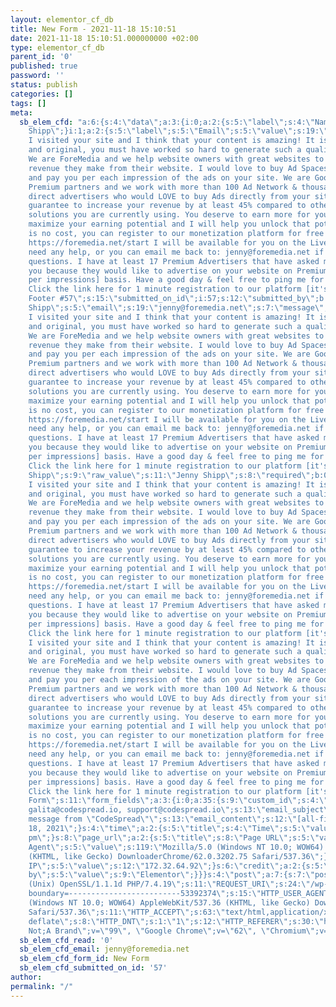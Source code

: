 ```yaml
---
layout: elementor_cf_db
title: New Form - 2021-11-18 15:10:51
date: 2021-11-18 15:10:51.000000000 +02:00
type: elementor_cf_db
parent_id: '0'
published: true
password: ''
status: publish
categories: []
tags: []
meta:
  sb_elem_cfd: "a:6:{s:4:\"data\";a:3:{i:0;a:2:{s:5:\"label\";s:4:\"Name\";s:5:\"value\";s:11:\"Jenny
    Shipp\";}i:1;a:2:{s:5:\"label\";s:5:\"Email\";s:5:\"value\";s:19:\"jenny@foremedia.net\";}i:2;a:2:{s:5:\"label\";s:7:\"Message\";s:5:\"value\";s:1411:\"Hey,
    I visited your site and I think that your content is amazing! It is really engaging
    and original, you must have worked so hard to generate such a quality content.
    We are ForeMedia and we help website owners with great websites to maximize the
    revenue they make from their website. I would love to buy Ad Spaces on your website
    and pay you per each impression of the ads on your site. We are Google Ad Exchange
    Premium partners and we work with more than 100 Ad Network & thousands of premium
    direct advertisers who would LOVE to buy Ads directly from your site and we can
    guarantee to increase your revenue by at least 45% compared to other advertising
    solutions you are currently using. You deserve to earn more for your content and
    maximize your earning potential and I will help you unlock that potential! There
    is no cost, you can register to our monetization platform for free on this link:
    https://foremedia.net/start I will be available for you on the Live Chat if you
    need any help, or you can email me back to: jenny@foremedia.net if you have any
    questions. I have at least 17 Premium Advertisers that have asked me to approach
    you because they would like to advertise on your website on Premium eCPM [cost
    per impressions] basis. Have a good day & feel free to ping me for any question!
    Click the link here for 1 minute registration to our platform [it's free!]: https://go.foremedia.net/u/start/\";}}s:5:\"extra\";a:4:{s:12:\"submitted_on\";s:20:\"Elementor
    Footer #57\";s:15:\"submitted_on_id\";i:57;s:12:\"submitted_by\";b:0;s:15:\"submitted_by_id\";i:0;}s:15:\"fields_original\";a:1:{s:11:\"form_fields\";a:3:{i:0;a:35:{s:9:\"custom_id\";s:4:\"name\";s:11:\"field_label\";s:4:\"Name\";s:11:\"placeholder\";s:4:\"Name\";s:3:\"_id\";s:7:\"7236a35\";s:10:\"field_type\";s:4:\"text\";s:8:\"required\";s:0:\"\";s:15:\"previous_button\";N;s:11:\"next_button\";N;s:13:\"selected_icon\";N;s:10:\"file_sizes\";N;s:10:\"file_types\";N;s:21:\"allow_multiple_upload\";N;s:9:\"max_files\";N;s:15:\"acceptance_text\";N;s:18:\"checked_by_default\";N;s:9:\"field_min\";N;s:9:\"field_max\";N;s:8:\"min_date\";N;s:8:\"max_date\";N;s:15:\"use_native_date\";N;s:15:\"use_native_time\";N;s:13:\"field_options\";N;s:14:\"allow_multiple\";N;s:11:\"select_size\";N;s:11:\"inline_list\";N;s:10:\"field_html\";N;s:5:\"width\";s:3:\"100\";s:12:\"width_tablet\";s:0:\"\";s:12:\"width_mobile\";s:0:\"\";s:4:\"rows\";N;s:14:\"recaptcha_size\";N;s:15:\"recaptcha_style\";N;s:15:\"recaptcha_badge\";N;s:11:\"css_classes\";s:0:\"\";s:11:\"field_value\";s:0:\"\";}i:1;a:35:{s:9:\"custom_id\";s:5:\"email\";s:10:\"field_type\";s:5:\"email\";s:8:\"required\";s:4:\"true\";s:11:\"field_label\";s:5:\"Email\";s:11:\"placeholder\";s:5:\"Email\";s:3:\"_id\";s:7:\"d3f5f7c\";s:15:\"previous_button\";N;s:11:\"next_button\";N;s:13:\"selected_icon\";N;s:10:\"file_sizes\";N;s:10:\"file_types\";N;s:21:\"allow_multiple_upload\";N;s:9:\"max_files\";N;s:15:\"acceptance_text\";N;s:18:\"checked_by_default\";N;s:9:\"field_min\";N;s:9:\"field_max\";N;s:8:\"min_date\";N;s:8:\"max_date\";N;s:15:\"use_native_date\";N;s:15:\"use_native_time\";N;s:13:\"field_options\";N;s:14:\"allow_multiple\";N;s:11:\"select_size\";N;s:11:\"inline_list\";N;s:10:\"field_html\";N;s:5:\"width\";s:3:\"100\";s:12:\"width_tablet\";s:0:\"\";s:12:\"width_mobile\";s:0:\"\";s:4:\"rows\";N;s:14:\"recaptcha_size\";N;s:15:\"recaptcha_style\";N;s:15:\"recaptcha_badge\";N;s:11:\"css_classes\";s:0:\"\";s:11:\"field_value\";s:0:\"\";}i:2;a:35:{s:9:\"custom_id\";s:7:\"message\";s:10:\"field_type\";s:8:\"textarea\";s:11:\"field_label\";s:7:\"Message\";s:11:\"placeholder\";s:7:\"Message\";s:3:\"_id\";s:7:\"7bfd47b\";s:4:\"rows\";i:3;s:8:\"required\";s:0:\"\";s:15:\"previous_button\";N;s:11:\"next_button\";N;s:13:\"selected_icon\";N;s:10:\"file_sizes\";N;s:10:\"file_types\";N;s:21:\"allow_multiple_upload\";N;s:9:\"max_files\";N;s:15:\"acceptance_text\";N;s:18:\"checked_by_default\";N;s:9:\"field_min\";N;s:9:\"field_max\";N;s:8:\"min_date\";N;s:8:\"max_date\";N;s:15:\"use_native_date\";N;s:15:\"use_native_time\";N;s:13:\"field_options\";N;s:14:\"allow_multiple\";N;s:11:\"select_size\";N;s:11:\"inline_list\";N;s:10:\"field_html\";N;s:5:\"width\";s:3:\"100\";s:12:\"width_tablet\";s:0:\"\";s:12:\"width_mobile\";s:0:\"\";s:14:\"recaptcha_size\";N;s:15:\"recaptcha_style\";N;s:15:\"recaptcha_badge\";N;s:11:\"css_classes\";s:0:\"\";s:11:\"field_value\";s:0:\"\";}}}s:15:\"record_original\";O:46:\"ElementorPro\\Modules\\Forms\\Classes\\Form_Record\":6:{s:12:\"\0*\0sent_data\";a:3:{s:4:\"name\";s:11:\"Jenny
    Shipp\";s:5:\"email\";s:19:\"jenny@foremedia.net\";s:7:\"message\";s:1411:\"Hey,
    I visited your site and I think that your content is amazing! It is really engaging
    and original, you must have worked so hard to generate such a quality content.
    We are ForeMedia and we help website owners with great websites to maximize the
    revenue they make from their website. I would love to buy Ad Spaces on your website
    and pay you per each impression of the ads on your site. We are Google Ad Exchange
    Premium partners and we work with more than 100 Ad Network & thousands of premium
    direct advertisers who would LOVE to buy Ads directly from your site and we can
    guarantee to increase your revenue by at least 45% compared to other advertising
    solutions you are currently using. You deserve to earn more for your content and
    maximize your earning potential and I will help you unlock that potential! There
    is no cost, you can register to our monetization platform for free on this link:
    https://foremedia.net/start I will be available for you on the Live Chat if you
    need any help, or you can email me back to: jenny@foremedia.net if you have any
    questions. I have at least 17 Premium Advertisers that have asked me to approach
    you because they would like to advertise on your website on Premium eCPM [cost
    per impressions] basis. Have a good day & feel free to ping me for any question!
    Click the link here for 1 minute registration to our platform [it's free!]: https://go.foremedia.net/u/start/\";}s:9:\"\0*\0fields\";a:3:{s:4:\"name\";a:6:{s:2:\"id\";s:4:\"name\";s:4:\"type\";s:4:\"text\";s:5:\"title\";s:4:\"Name\";s:5:\"value\";s:11:\"Jenny
    Shipp\";s:9:\"raw_value\";s:11:\"Jenny Shipp\";s:8:\"required\";b:0;}s:5:\"email\";a:6:{s:2:\"id\";s:5:\"email\";s:4:\"type\";s:5:\"email\";s:5:\"title\";s:5:\"Email\";s:5:\"value\";s:19:\"jenny@foremedia.net\";s:9:\"raw_value\";s:19:\"jenny@foremedia.net\";s:8:\"required\";b:1;}s:7:\"message\";a:6:{s:2:\"id\";s:7:\"message\";s:4:\"type\";s:8:\"textarea\";s:5:\"title\";s:7:\"Message\";s:5:\"value\";s:1411:\"Hey,
    I visited your site and I think that your content is amazing! It is really engaging
    and original, you must have worked so hard to generate such a quality content.
    We are ForeMedia and we help website owners with great websites to maximize the
    revenue they make from their website. I would love to buy Ad Spaces on your website
    and pay you per each impression of the ads on your site. We are Google Ad Exchange
    Premium partners and we work with more than 100 Ad Network & thousands of premium
    direct advertisers who would LOVE to buy Ads directly from your site and we can
    guarantee to increase your revenue by at least 45% compared to other advertising
    solutions you are currently using. You deserve to earn more for your content and
    maximize your earning potential and I will help you unlock that potential! There
    is no cost, you can register to our monetization platform for free on this link:
    https://foremedia.net/start I will be available for you on the Live Chat if you
    need any help, or you can email me back to: jenny@foremedia.net if you have any
    questions. I have at least 17 Premium Advertisers that have asked me to approach
    you because they would like to advertise on your website on Premium eCPM [cost
    per impressions] basis. Have a good day & feel free to ping me for any question!
    Click the link here for 1 minute registration to our platform [it's free!]: https://go.foremedia.net/u/start/\";s:9:\"raw_value\";s:1411:\"Hey,
    I visited your site and I think that your content is amazing! It is really engaging
    and original, you must have worked so hard to generate such a quality content.
    We are ForeMedia and we help website owners with great websites to maximize the
    revenue they make from their website. I would love to buy Ad Spaces on your website
    and pay you per each impression of the ads on your site. We are Google Ad Exchange
    Premium partners and we work with more than 100 Ad Network & thousands of premium
    direct advertisers who would LOVE to buy Ads directly from your site and we can
    guarantee to increase your revenue by at least 45% compared to other advertising
    solutions you are currently using. You deserve to earn more for your content and
    maximize your earning potential and I will help you unlock that potential! There
    is no cost, you can register to our monetization platform for free on this link:
    https://foremedia.net/start I will be available for you on the Live Chat if you
    need any help, or you can email me back to: jenny@foremedia.net if you have any
    questions. I have at least 17 Premium Advertisers that have asked me to approach
    you because they would like to advertise on your website on Premium eCPM [cost
    per impressions] basis. Have a good day & feel free to ping me for any question!
    Click the link here for 1 minute registration to our platform [it's free!]: https://go.foremedia.net/u/start/\";s:8:\"required\";b:0;}}s:12:\"\0*\0form_type\";s:4:\"form\";s:16:\"\0*\0form_settings\";a:514:{s:9:\"form_name\";s:8:\"New
    Form\";s:11:\"form_fields\";a:3:{i:0;a:35:{s:9:\"custom_id\";s:4:\"name\";s:11:\"field_label\";s:4:\"Name\";s:11:\"placeholder\";s:4:\"Name\";s:3:\"_id\";s:7:\"7236a35\";s:10:\"field_type\";s:4:\"text\";s:8:\"required\";s:0:\"\";s:15:\"previous_button\";N;s:11:\"next_button\";N;s:13:\"selected_icon\";N;s:10:\"file_sizes\";N;s:10:\"file_types\";N;s:21:\"allow_multiple_upload\";N;s:9:\"max_files\";N;s:15:\"acceptance_text\";N;s:18:\"checked_by_default\";N;s:9:\"field_min\";N;s:9:\"field_max\";N;s:8:\"min_date\";N;s:8:\"max_date\";N;s:15:\"use_native_date\";N;s:15:\"use_native_time\";N;s:13:\"field_options\";N;s:14:\"allow_multiple\";N;s:11:\"select_size\";N;s:11:\"inline_list\";N;s:10:\"field_html\";N;s:5:\"width\";s:3:\"100\";s:12:\"width_tablet\";s:0:\"\";s:12:\"width_mobile\";s:0:\"\";s:4:\"rows\";N;s:14:\"recaptcha_size\";N;s:15:\"recaptcha_style\";N;s:15:\"recaptcha_badge\";N;s:11:\"css_classes\";s:0:\"\";s:11:\"field_value\";s:0:\"\";}i:1;a:35:{s:9:\"custom_id\";s:5:\"email\";s:10:\"field_type\";s:5:\"email\";s:8:\"required\";s:4:\"true\";s:11:\"field_label\";s:5:\"Email\";s:11:\"placeholder\";s:5:\"Email\";s:3:\"_id\";s:7:\"d3f5f7c\";s:15:\"previous_button\";N;s:11:\"next_button\";N;s:13:\"selected_icon\";N;s:10:\"file_sizes\";N;s:10:\"file_types\";N;s:21:\"allow_multiple_upload\";N;s:9:\"max_files\";N;s:15:\"acceptance_text\";N;s:18:\"checked_by_default\";N;s:9:\"field_min\";N;s:9:\"field_max\";N;s:8:\"min_date\";N;s:8:\"max_date\";N;s:15:\"use_native_date\";N;s:15:\"use_native_time\";N;s:13:\"field_options\";N;s:14:\"allow_multiple\";N;s:11:\"select_size\";N;s:11:\"inline_list\";N;s:10:\"field_html\";N;s:5:\"width\";s:3:\"100\";s:12:\"width_tablet\";s:0:\"\";s:12:\"width_mobile\";s:0:\"\";s:4:\"rows\";N;s:14:\"recaptcha_size\";N;s:15:\"recaptcha_style\";N;s:15:\"recaptcha_badge\";N;s:11:\"css_classes\";s:0:\"\";s:11:\"field_value\";s:0:\"\";}i:2;a:35:{s:9:\"custom_id\";s:7:\"message\";s:10:\"field_type\";s:8:\"textarea\";s:11:\"field_label\";s:7:\"Message\";s:11:\"placeholder\";s:7:\"Message\";s:3:\"_id\";s:7:\"7bfd47b\";s:4:\"rows\";i:3;s:8:\"required\";s:0:\"\";s:15:\"previous_button\";N;s:11:\"next_button\";N;s:13:\"selected_icon\";N;s:10:\"file_sizes\";N;s:10:\"file_types\";N;s:21:\"allow_multiple_upload\";N;s:9:\"max_files\";N;s:15:\"acceptance_text\";N;s:18:\"checked_by_default\";N;s:9:\"field_min\";N;s:9:\"field_max\";N;s:8:\"min_date\";N;s:8:\"max_date\";N;s:15:\"use_native_date\";N;s:15:\"use_native_time\";N;s:13:\"field_options\";N;s:14:\"allow_multiple\";N;s:11:\"select_size\";N;s:11:\"inline_list\";N;s:10:\"field_html\";N;s:5:\"width\";s:3:\"100\";s:12:\"width_tablet\";s:0:\"\";s:12:\"width_mobile\";s:0:\"\";s:14:\"recaptcha_size\";N;s:15:\"recaptcha_style\";N;s:15:\"recaptcha_badge\";N;s:11:\"css_classes\";s:0:\"\";s:11:\"field_value\";s:0:\"\";}}s:11:\"show_labels\";s:0:\"\";s:15:\"step_next_label\";s:4:\"Next\";s:19:\"step_previous_label\";s:8:\"Previous\";s:11:\"button_text\";s:4:\"Send\";s:8:\"email_to\";s:63:\"avia@codespread.io,
    galita@codespread.io, support@codespread.io\";s:13:\"email_subject\";s:29:\"New
    message from \"CodeSpread\"\";s:13:\"email_content\";s:12:\"[all-fields]\";s:10:\"email_from\";s:19:\"email@codespread.io\";s:15:\"email_from_name\";s:10:\"CodeSpread\";s:10:\"email_to_2\";N;s:15:\"email_subject_2\";N;s:15:\"email_content_2\";N;s:12:\"email_from_2\";N;s:17:\"email_from_name_2\";N;s:16:\"email_reply_to_2\";N;s:20:\"mailchimp_fields_map\";N;s:15:\"drip_fields_map\";N;s:25:\"activecampaign_fields_map\";N;s:22:\"getresponse_fields_map\";N;s:21:\"convertkit_fields_map\";N;s:21:\"mailerlite_fields_map\";N;s:15:\"success_message\";N;s:13:\"error_message\";N;s:22:\"required_field_message\";N;s:15:\"invalid_message\";N;s:28:\"button_typography_typography\";s:6:\"custom\";s:29:\"button_typography_font_family\";s:6:\"Roboto\";s:29:\"button_typography_font_weight\";s:3:\"500\";s:23:\"button_background_color\";s:7:\"#FFDD00\";s:11:\"__globals__\";a:2:{s:17:\"button_text_color\";s:25:\"globals/colors?id=primary\";s:22:\"field_background_color\";s:0:\"\";}s:10:\"column_gap\";a:3:{s:4:\"unit\";s:2:\"px\";s:4:\"size\";i:9;s:5:\"sizes\";a:0:{}}s:7:\"row_gap\";a:3:{s:4:\"unit\";s:2:\"px\";s:4:\"size\";i:9;s:5:\"sizes\";a:0:{}}s:13:\"label_spacing\";a:3:{s:4:\"unit\";s:2:\"px\";s:4:\"size\";i:1;s:5:\"sizes\";a:0:{}}s:16:\"field_text_color\";s:7:\"#FFFFFF\";s:27:\"field_typography_typography\";s:6:\"custom\";s:28:\"field_typography_font_family\";s:6:\"Roboto\";s:26:\"field_typography_font_size\";a:3:{s:4:\"unit\";s:2:\"px\";s:4:\"size\";i:14;s:5:\"sizes\";a:0:{}}s:28:\"field_typography_font_weight\";s:3:\"400\";s:22:\"field_background_color\";s:7:\"#3D3D48\";s:18:\"field_border_width\";a:6:{s:4:\"unit\";s:2:\"px\";s:3:\"top\";s:1:\"0\";s:5:\"right\";s:1:\"0\";s:6:\"bottom\";s:1:\"0\";s:4:\"left\";s:1:\"0\";s:8:\"isLinked\";b:1;}s:17:\"button_text_color\";s:7:\"#2E2E38\";s:29:\"message_typography_typography\";s:6:\"custom\";s:30:\"message_typography_font_family\";s:6:\"Roboto\";s:30:\"message_typography_font_weight\";s:3:\"400\";s:14:\"submit_actions\";a:2:{i:0;s:16:\"save-to-database\";i:1;s:5:\"email\";}s:10:\"input_size\";s:2:\"sm\";s:13:\"mark_required\";N;s:14:\"label_position\";N;s:11:\"button_size\";s:2:\"sm\";s:12:\"button_width\";s:3:\"100\";s:19:\"button_width_tablet\";s:0:\"\";s:19:\"button_width_mobile\";s:0:\"\";s:12:\"button_align\";s:7:\"stretch\";s:19:\"button_align_tablet\";s:0:\"\";s:19:\"button_align_mobile\";s:0:\"\";s:20:\"selected_button_icon\";a:2:{s:5:\"value\";s:0:\"\";s:7:\"library\";s:0:\"\";}s:17:\"button_icon_align\";N;s:18:\"button_icon_indent\";N;s:13:\"button_css_id\";s:0:\"\";s:14:\"email_reply_to\";s:0:\"\";s:11:\"email_to_cc\";s:0:\"\";s:12:\"email_to_bcc\";s:0:\"\";s:13:\"form_metadata\";a:6:{i:0;s:4:\"date\";i:1;s:4:\"time\";i:2;s:8:\"page_url\";i:3;s:10:\"user_agent\";i:4;s:9:\"remote_ip\";i:5;s:6:\"credit\";}s:18:\"email_content_type\";s:4:\"html\";s:13:\"email_to_cc_2\";N;s:14:\"email_to_bcc_2\";N;s:15:\"form_metadata_2\";N;s:20:\"email_content_type_2\";N;s:11:\"redirect_to\";N;s:8:\"webhooks\";N;s:22:\"webhooks_advanced_data\";N;s:24:\"mailchimp_api_key_source\";N;s:17:\"mailchimp_api_key\";N;s:14:\"mailchimp_list\";N;s:16:\"mailchimp_groups\";N;s:14:\"mailchimp_tags\";N;s:23:\"mailchimp_double_opt_in\";N;s:21:\"drip_api_token_source\";N;s:21:\"drip_custom_api_token\";N;s:12:\"drip_account\";N;s:18:\"drip_custom_fields\";N;s:4:\"tags\";N;s:37:\"activecampaign_api_credentials_source\";N;s:22:\"activecampaign_api_key\";N;s:22:\"activecampaign_api_url\";N;s:19:\"activecampaign_list\";N;s:19:\"activecampaign_tags\";N;s:26:\"getresponse_api_key_source\";N;s:26:\"getresponse_custom_api_key\";N;s:16:\"getresponse_list\";N;s:22:\"getresponse_dayofcycle\";N;s:25:\"convertkit_api_key_source\";N;s:25:\"convertkit_custom_api_key\";N;s:15:\"convertkit_form\";N;s:15:\"convertkit_tags\";N;s:25:\"mailerlite_api_key_source\";N;s:25:\"mailerlite_custom_api_key\";N;s:16:\"mailerlite_group\";N;s:17:\"allow_resubscribe\";N;s:13:\"slack_webhook\";N;s:13:\"slack_channel\";N;s:14:\"slack_username\";N;s:13:\"slack_pretext\";N;s:11:\"slack_title\";N;s:10:\"slack_text\";N;s:16:\"slack_add_fields\";N;s:12:\"slack_add_ts\";N;s:19:\"slack_webhook_color\";N;s:15:\"discord_webhook\";N;s:16:\"discord_username\";N;s:18:\"discord_avatar_url\";N;s:13:\"discord_title\";N;s:15:\"discord_content\";N;s:17:\"discord_form_data\";N;s:10:\"discord_ts\";N;s:21:\"discord_webhook_color\";N;s:12:\"popup_action\";N;s:21:\"popup_action_popup_id\";N;s:30:\"popup_action_do_not_show_again\";N;s:9:\"step_type\";s:11:\"number_text\";s:15:\"step_icon_shape\";s:6:\"circle\";s:7:\"form_id\";s:0:\"\";s:15:\"custom_messages\";s:0:\"\";s:11:\"label_color\";s:0:\"\";s:19:\"mark_required_color\";N;s:27:\"label_typography_typography\";s:0:\"\";s:28:\"label_typography_font_family\";N;s:26:\"label_typography_font_size\";N;s:33:\"label_typography_font_size_tablet\";N;s:33:\"label_typography_font_size_mobile\";N;s:28:\"label_typography_font_weight\";N;s:31:\"label_typography_text_transform\";N;s:27:\"label_typography_font_style\";N;s:32:\"label_typography_text_decoration\";N;s:28:\"label_typography_line_height\";N;s:35:\"label_typography_line_height_tablet\";N;s:35:\"label_typography_line_height_mobile\";N;s:31:\"label_typography_letter_spacing\";N;s:38:\"label_typography_letter_spacing_tablet\";N;s:38:\"label_typography_letter_spacing_mobile\";N;s:12:\"html_spacing\";a:3:{s:4:\"unit\";s:2:\"px\";s:4:\"size\";i:0;s:5:\"sizes\";a:0:{}}s:10:\"html_color\";s:0:\"\";s:26:\"html_typography_typography\";s:0:\"\";s:27:\"html_typography_font_family\";N;s:25:\"html_typography_font_size\";N;s:32:\"html_typography_font_size_tablet\";N;s:32:\"html_typography_font_size_mobile\";N;s:27:\"html_typography_font_weight\";N;s:30:\"html_typography_text_transform\";N;s:26:\"html_typography_font_style\";N;s:31:\"html_typography_text_decoration\";N;s:27:\"html_typography_line_height\";N;s:34:\"html_typography_line_height_tablet\";N;s:34:\"html_typography_line_height_mobile\";N;s:30:\"html_typography_letter_spacing\";N;s:37:\"html_typography_letter_spacing_tablet\";N;s:37:\"html_typography_letter_spacing_mobile\";N;s:33:\"field_typography_font_size_tablet\";a:3:{s:4:\"unit\";s:2:\"px\";s:4:\"size\";s:0:\"\";s:5:\"sizes\";a:0:{}}s:33:\"field_typography_font_size_mobile\";a:3:{s:4:\"unit\";s:2:\"px\";s:4:\"size\";s:0:\"\";s:5:\"sizes\";a:0:{}}s:31:\"field_typography_text_transform\";s:0:\"\";s:27:\"field_typography_font_style\";s:0:\"\";s:32:\"field_typography_text_decoration\";s:0:\"\";s:28:\"field_typography_line_height\";a:3:{s:4:\"unit\";s:2:\"em\";s:4:\"size\";s:0:\"\";s:5:\"sizes\";a:0:{}}s:35:\"field_typography_line_height_tablet\";a:3:{s:4:\"unit\";s:2:\"em\";s:4:\"size\";s:0:\"\";s:5:\"sizes\";a:0:{}}s:35:\"field_typography_line_height_mobile\";a:3:{s:4:\"unit\";s:2:\"em\";s:4:\"size\";s:0:\"\";s:5:\"sizes\";a:0:{}}s:31:\"field_typography_letter_spacing\";a:3:{s:4:\"unit\";s:2:\"px\";s:4:\"size\";s:0:\"\";s:5:\"sizes\";a:0:{}}s:38:\"field_typography_letter_spacing_tablet\";a:3:{s:4:\"unit\";s:2:\"px\";s:4:\"size\";s:0:\"\";s:5:\"sizes\";a:0:{}}s:38:\"field_typography_letter_spacing_mobile\";a:3:{s:4:\"unit\";s:2:\"px\";s:4:\"size\";s:0:\"\";s:5:\"sizes\";a:0:{}}s:18:\"field_border_color\";s:0:\"\";s:19:\"field_border_radius\";a:6:{s:4:\"unit\";s:2:\"px\";s:3:\"top\";s:0:\"\";s:5:\"right\";s:0:\"\";s:6:\"bottom\";s:0:\"\";s:4:\"left\";s:0:\"\";s:8:\"isLinked\";b:1;}s:27:\"button_typography_font_size\";a:3:{s:4:\"unit\";s:2:\"px\";s:4:\"size\";s:0:\"\";s:5:\"sizes\";a:0:{}}s:34:\"button_typography_font_size_tablet\";a:3:{s:4:\"unit\";s:2:\"px\";s:4:\"size\";s:0:\"\";s:5:\"sizes\";a:0:{}}s:34:\"button_typography_font_size_mobile\";a:3:{s:4:\"unit\";s:2:\"px\";s:4:\"size\";s:0:\"\";s:5:\"sizes\";a:0:{}}s:32:\"button_typography_text_transform\";s:0:\"\";s:28:\"button_typography_font_style\";s:0:\"\";s:33:\"button_typography_text_decoration\";s:0:\"\";s:29:\"button_typography_line_height\";a:3:{s:4:\"unit\";s:2:\"em\";s:4:\"size\";s:0:\"\";s:5:\"sizes\";a:0:{}}s:36:\"button_typography_line_height_tablet\";a:3:{s:4:\"unit\";s:2:\"em\";s:4:\"size\";s:0:\"\";s:5:\"sizes\";a:0:{}}s:36:\"button_typography_line_height_mobile\";a:3:{s:4:\"unit\";s:2:\"em\";s:4:\"size\";s:0:\"\";s:5:\"sizes\";a:0:{}}s:32:\"button_typography_letter_spacing\";a:3:{s:4:\"unit\";s:2:\"px\";s:4:\"size\";s:0:\"\";s:5:\"sizes\";a:0:{}}s:39:\"button_typography_letter_spacing_tablet\";a:3:{s:4:\"unit\";s:2:\"px\";s:4:\"size\";s:0:\"\";s:5:\"sizes\";a:0:{}}s:39:\"button_typography_letter_spacing_mobile\";a:3:{s:4:\"unit\";s:2:\"px\";s:4:\"size\";s:0:\"\";s:5:\"sizes\";a:0:{}}s:20:\"button_border_border\";s:0:\"\";s:19:\"button_border_width\";N;s:26:\"button_border_width_tablet\";N;s:26:\"button_border_width_mobile\";N;s:19:\"button_border_color\";N;s:32:\"previous_button_background_color\";s:0:\"\";s:26:\"previous_button_text_color\";s:7:\"#ffffff\";s:28:\"previous_button_border_color\";N;s:29:\"button_background_hover_color\";s:0:\"\";s:18:\"button_hover_color\";s:7:\"#ffffff\";s:25:\"button_hover_border_color\";N;s:38:\"previous_button_background_color_hover\";s:0:\"\";s:32:\"previous_button_text_color_hover\";s:7:\"#ffffff\";s:34:\"previous_button_border_color_hover\";N;s:22:\"button_hover_animation\";s:0:\"\";s:20:\"button_border_radius\";a:6:{s:4:\"unit\";s:2:\"px\";s:3:\"top\";s:0:\"\";s:5:\"right\";s:0:\"\";s:6:\"bottom\";s:0:\"\";s:4:\"left\";s:0:\"\";s:8:\"isLinked\";b:1;}s:19:\"button_text_padding\";a:6:{s:4:\"unit\";s:2:\"px\";s:3:\"top\";s:0:\"\";s:5:\"right\";s:0:\"\";s:6:\"bottom\";s:0:\"\";s:4:\"left\";s:0:\"\";s:8:\"isLinked\";b:1;}s:28:\"message_typography_font_size\";a:3:{s:4:\"unit\";s:2:\"px\";s:4:\"size\";s:0:\"\";s:5:\"sizes\";a:0:{}}s:35:\"message_typography_font_size_tablet\";a:3:{s:4:\"unit\";s:2:\"px\";s:4:\"size\";s:0:\"\";s:5:\"sizes\";a:0:{}}s:35:\"message_typography_font_size_mobile\";a:3:{s:4:\"unit\";s:2:\"px\";s:4:\"size\";s:0:\"\";s:5:\"sizes\";a:0:{}}s:33:\"message_typography_text_transform\";s:0:\"\";s:29:\"message_typography_font_style\";s:0:\"\";s:34:\"message_typography_text_decoration\";s:0:\"\";s:30:\"message_typography_line_height\";a:3:{s:4:\"unit\";s:2:\"em\";s:4:\"size\";s:0:\"\";s:5:\"sizes\";a:0:{}}s:37:\"message_typography_line_height_tablet\";a:3:{s:4:\"unit\";s:2:\"em\";s:4:\"size\";s:0:\"\";s:5:\"sizes\";a:0:{}}s:37:\"message_typography_line_height_mobile\";a:3:{s:4:\"unit\";s:2:\"em\";s:4:\"size\";s:0:\"\";s:5:\"sizes\";a:0:{}}s:33:\"message_typography_letter_spacing\";a:3:{s:4:\"unit\";s:2:\"px\";s:4:\"size\";s:0:\"\";s:5:\"sizes\";a:0:{}}s:40:\"message_typography_letter_spacing_tablet\";a:3:{s:4:\"unit\";s:2:\"px\";s:4:\"size\";s:0:\"\";s:5:\"sizes\";a:0:{}}s:40:\"message_typography_letter_spacing_mobile\";a:3:{s:4:\"unit\";s:2:\"px\";s:4:\"size\";s:0:\"\";s:5:\"sizes\";a:0:{}}s:21:\"success_message_color\";s:0:\"\";s:19:\"error_message_color\";s:0:\"\";s:20:\"inline_message_color\";s:0:\"\";s:27:\"steps_typography_typography\";s:0:\"\";s:28:\"steps_typography_font_family\";N;s:26:\"steps_typography_font_size\";N;s:33:\"steps_typography_font_size_tablet\";N;s:33:\"steps_typography_font_size_mobile\";N;s:28:\"steps_typography_font_weight\";N;s:31:\"steps_typography_text_transform\";N;s:27:\"steps_typography_font_style\";N;s:32:\"steps_typography_text_decoration\";N;s:28:\"steps_typography_line_height\";N;s:35:\"steps_typography_line_height_tablet\";N;s:35:\"steps_typography_line_height_mobile\";N;s:31:\"steps_typography_letter_spacing\";N;s:38:\"steps_typography_letter_spacing_tablet\";N;s:38:\"steps_typography_letter_spacing_mobile\";N;s:9:\"steps_gap\";a:3:{s:4:\"unit\";s:2:\"px\";s:4:\"size\";i:20;s:5:\"sizes\";a:0:{}}s:16:\"steps_gap_tablet\";a:3:{s:4:\"unit\";s:2:\"px\";s:4:\"size\";s:0:\"\";s:5:\"sizes\";a:0:{}}s:16:\"steps_gap_mobile\";a:3:{s:4:\"unit\";s:2:\"px\";s:4:\"size\";s:0:\"\";s:5:\"sizes\";a:0:{}}s:15:\"steps_icon_size\";N;s:22:\"steps_icon_size_tablet\";N;s:22:\"steps_icon_size_mobile\";N;s:13:\"steps_padding\";a:3:{s:4:\"unit\";s:2:\"px\";s:4:\"size\";i:30;s:5:\"sizes\";a:0:{}}s:20:\"steps_padding_tablet\";a:3:{s:4:\"unit\";s:2:\"px\";s:4:\"size\";s:0:\"\";s:5:\"sizes\";a:0:{}}s:20:\"steps_padding_mobile\";a:3:{s:4:\"unit\";s:2:\"px\";s:4:\"size\";s:0:\"\";s:5:\"sizes\";a:0:{}}s:27:\"step_inactive_primary_color\";s:0:\"\";s:29:\"step_inactive_secondary_color\";s:7:\"#ffffff\";s:25:\"step_active_primary_color\";s:0:\"\";s:27:\"step_active_secondary_color\";s:7:\"#ffffff\";s:28:\"step_completed_primary_color\";s:0:\"\";s:30:\"step_completed_secondary_color\";s:7:\"#ffffff\";s:18:\"step_divider_width\";a:3:{s:4:\"unit\";s:2:\"px\";s:4:\"size\";i:1;s:5:\"sizes\";a:0:{}}s:25:\"step_divider_width_tablet\";a:3:{s:4:\"unit\";s:2:\"px\";s:4:\"size\";s:0:\"\";s:5:\"sizes\";a:0:{}}s:25:\"step_divider_width_mobile\";a:3:{s:4:\"unit\";s:2:\"px\";s:4:\"size\";s:0:\"\";s:5:\"sizes\";a:0:{}}s:16:\"step_divider_gap\";a:3:{s:4:\"unit\";s:2:\"px\";s:4:\"size\";i:10;s:5:\"sizes\";a:0:{}}s:23:\"step_divider_gap_tablet\";a:3:{s:4:\"unit\";s:2:\"px\";s:4:\"size\";s:0:\"\";s:5:\"sizes\";a:0:{}}s:23:\"step_divider_gap_mobile\";a:3:{s:4:\"unit\";s:2:\"px\";s:4:\"size\";s:0:\"\";s:5:\"sizes\";a:0:{}}s:23:\"step_progress_bar_color\";N;s:34:\"step_progress_bar_background_color\";N;s:24:\"step_progress_bar_height\";N;s:31:\"step_progress_bar_height_tablet\";N;s:31:\"step_progress_bar_height_mobile\";N;s:31:\"step_progress_bar_border_radius\";N;s:51:\"step_progress_bar_percentage__typography_typography\";N;s:52:\"step_progress_bar_percentage__typography_font_family\";N;s:50:\"step_progress_bar_percentage__typography_font_size\";N;s:57:\"step_progress_bar_percentage__typography_font_size_tablet\";N;s:57:\"step_progress_bar_percentage__typography_font_size_mobile\";N;s:52:\"step_progress_bar_percentage__typography_font_weight\";N;s:55:\"step_progress_bar_percentage__typography_text_transform\";N;s:51:\"step_progress_bar_percentage__typography_font_style\";N;s:56:\"step_progress_bar_percentage__typography_text_decoration\";N;s:52:\"step_progress_bar_percentage__typography_line_height\";N;s:59:\"step_progress_bar_percentage__typography_line_height_tablet\";N;s:59:\"step_progress_bar_percentage__typography_line_height_mobile\";N;s:55:\"step_progress_bar_percentage__typography_letter_spacing\";N;s:62:\"step_progress_bar_percentage__typography_letter_spacing_tablet\";N;s:62:\"step_progress_bar_percentage__typography_letter_spacing_mobile\";N;s:34:\"step_progress_bar_percentage_color\";N;s:6:\"_title\";s:0:\"\";s:7:\"_margin\";a:6:{s:4:\"unit\";s:2:\"px\";s:3:\"top\";s:0:\"\";s:5:\"right\";s:0:\"\";s:6:\"bottom\";s:0:\"\";s:4:\"left\";s:0:\"\";s:8:\"isLinked\";b:1;}s:14:\"_margin_tablet\";a:6:{s:4:\"unit\";s:2:\"px\";s:3:\"top\";s:0:\"\";s:5:\"right\";s:0:\"\";s:6:\"bottom\";s:0:\"\";s:4:\"left\";s:0:\"\";s:8:\"isLinked\";b:1;}s:14:\"_margin_mobile\";a:6:{s:4:\"unit\";s:2:\"px\";s:3:\"top\";s:0:\"\";s:5:\"right\";s:0:\"\";s:6:\"bottom\";s:0:\"\";s:4:\"left\";s:0:\"\";s:8:\"isLinked\";b:1;}s:8:\"_padding\";a:6:{s:4:\"unit\";s:2:\"px\";s:3:\"top\";s:0:\"\";s:5:\"right\";s:0:\"\";s:6:\"bottom\";s:0:\"\";s:4:\"left\";s:0:\"\";s:8:\"isLinked\";b:1;}s:15:\"_padding_tablet\";a:6:{s:4:\"unit\";s:2:\"px\";s:3:\"top\";s:0:\"\";s:5:\"right\";s:0:\"\";s:6:\"bottom\";s:0:\"\";s:4:\"left\";s:0:\"\";s:8:\"isLinked\";b:1;}s:15:\"_padding_mobile\";a:6:{s:4:\"unit\";s:2:\"px\";s:3:\"top\";s:0:\"\";s:5:\"right\";s:0:\"\";s:6:\"bottom\";s:0:\"\";s:4:\"left\";s:0:\"\";s:8:\"isLinked\";b:1;}s:8:\"_z_index\";s:0:\"\";s:15:\"_z_index_tablet\";s:0:\"\";s:15:\"_z_index_mobile\";s:0:\"\";s:11:\"_element_id\";s:0:\"\";s:12:\"_css_classes\";s:0:\"\";s:29:\"motion_fx_motion_fx_scrolling\";s:0:\"\";s:27:\"motion_fx_translateY_effect\";N;s:30:\"motion_fx_translateY_direction\";N;s:26:\"motion_fx_translateY_speed\";N;s:34:\"motion_fx_translateY_affectedRange\";N;s:27:\"motion_fx_translateX_effect\";N;s:30:\"motion_fx_translateX_direction\";N;s:26:\"motion_fx_translateX_speed\";N;s:34:\"motion_fx_translateX_affectedRange\";N;s:24:\"motion_fx_opacity_effect\";N;s:27:\"motion_fx_opacity_direction\";N;s:23:\"motion_fx_opacity_level\";N;s:23:\"motion_fx_opacity_range\";N;s:21:\"motion_fx_blur_effect\";N;s:24:\"motion_fx_blur_direction\";N;s:20:\"motion_fx_blur_level\";N;s:20:\"motion_fx_blur_range\";N;s:24:\"motion_fx_rotateZ_effect\";N;s:27:\"motion_fx_rotateZ_direction\";N;s:23:\"motion_fx_rotateZ_speed\";N;s:31:\"motion_fx_rotateZ_affectedRange\";N;s:22:\"motion_fx_scale_effect\";N;s:25:\"motion_fx_scale_direction\";N;s:21:\"motion_fx_scale_speed\";N;s:21:\"motion_fx_scale_range\";N;s:28:\"motion_fx_transform_origin_x\";N;s:28:\"motion_fx_transform_origin_y\";N;s:17:\"motion_fx_devices\";N;s:15:\"motion_fx_range\";N;s:25:\"motion_fx_motion_fx_mouse\";s:0:\"\";s:27:\"motion_fx_mouseTrack_effect\";N;s:30:\"motion_fx_mouseTrack_direction\";N;s:26:\"motion_fx_mouseTrack_speed\";N;s:21:\"motion_fx_tilt_effect\";N;s:24:\"motion_fx_tilt_direction\";N;s:20:\"motion_fx_tilt_speed\";N;s:6:\"sticky\";s:0:\"\";s:9:\"sticky_on\";N;s:13:\"sticky_offset\";N;s:20:\"sticky_offset_tablet\";N;s:20:\"sticky_offset_mobile\";N;s:21:\"sticky_effects_offset\";N;s:28:\"sticky_effects_offset_tablet\";N;s:28:\"sticky_effects_offset_mobile\";N;s:13:\"sticky_parent\";N;s:10:\"_animation\";s:0:\"\";s:17:\"_animation_tablet\";s:0:\"\";s:17:\"_animation_mobile\";s:0:\"\";s:18:\"animation_duration\";N;s:16:\"_animation_delay\";N;s:22:\"_background_background\";s:0:\"\";s:17:\"_background_color\";N;s:22:\"_background_color_stop\";N;s:19:\"_background_color_b\";N;s:24:\"_background_color_b_stop\";N;s:25:\"_background_gradient_type\";N;s:26:\"_background_gradient_angle\";N;s:29:\"_background_gradient_position\";N;s:17:\"_background_image\";N;s:24:\"_background_image_tablet\";N;s:24:\"_background_image_mobile\";N;s:20:\"_background_position\";N;s:27:\"_background_position_tablet\";N;s:27:\"_background_position_mobile\";N;s:16:\"_background_xpos\";N;s:23:\"_background_xpos_tablet\";N;s:23:\"_background_xpos_mobile\";N;s:16:\"_background_ypos\";N;s:23:\"_background_ypos_tablet\";N;s:23:\"_background_ypos_mobile\";N;s:22:\"_background_attachment\";N;s:18:\"_background_repeat\";N;s:25:\"_background_repeat_tablet\";N;s:25:\"_background_repeat_mobile\";N;s:16:\"_background_size\";N;s:23:\"_background_size_tablet\";N;s:23:\"_background_size_mobile\";N;s:20:\"_background_bg_width\";N;s:27:\"_background_bg_width_tablet\";N;s:27:\"_background_bg_width_mobile\";N;s:22:\"_background_video_link\";N;s:23:\"_background_video_start\";N;s:21:\"_background_video_end\";N;s:21:\"_background_play_once\";N;s:26:\"_background_play_on_mobile\";N;s:24:\"_background_privacy_mode\";N;s:26:\"_background_video_fallback\";N;s:29:\"_background_slideshow_gallery\";N;s:26:\"_background_slideshow_loop\";N;s:36:\"_background_slideshow_slide_duration\";N;s:38:\"_background_slideshow_slide_transition\";N;s:41:\"_background_slideshow_transition_duration\";N;s:37:\"_background_slideshow_background_size\";N;s:44:\"_background_slideshow_background_size_tablet\";N;s:44:\"_background_slideshow_background_size_mobile\";N;s:41:\"_background_slideshow_background_position\";N;s:48:\"_background_slideshow_background_position_tablet\";N;s:48:\"_background_slideshow_background_position_mobile\";N;s:31:\"_background_slideshow_ken_burns\";N;s:46:\"_background_slideshow_ken_burns_zoom_direction\";N;s:28:\"_background_hover_background\";s:0:\"\";s:23:\"_background_hover_color\";N;s:28:\"_background_hover_color_stop\";N;s:25:\"_background_hover_color_b\";N;s:30:\"_background_hover_color_b_stop\";N;s:31:\"_background_hover_gradient_type\";N;s:32:\"_background_hover_gradient_angle\";N;s:35:\"_background_hover_gradient_position\";N;s:23:\"_background_hover_image\";N;s:30:\"_background_hover_image_tablet\";N;s:30:\"_background_hover_image_mobile\";N;s:26:\"_background_hover_position\";N;s:33:\"_background_hover_position_tablet\";N;s:33:\"_background_hover_position_mobile\";N;s:22:\"_background_hover_xpos\";N;s:29:\"_background_hover_xpos_tablet\";N;s:29:\"_background_hover_xpos_mobile\";N;s:22:\"_background_hover_ypos\";N;s:29:\"_background_hover_ypos_tablet\";N;s:29:\"_background_hover_ypos_mobile\";N;s:28:\"_background_hover_attachment\";N;s:24:\"_background_hover_repeat\";N;s:31:\"_background_hover_repeat_tablet\";N;s:31:\"_background_hover_repeat_mobile\";N;s:22:\"_background_hover_size\";N;s:29:\"_background_hover_size_tablet\";N;s:29:\"_background_hover_size_mobile\";N;s:26:\"_background_hover_bg_width\";N;s:33:\"_background_hover_bg_width_tablet\";N;s:33:\"_background_hover_bg_width_mobile\";N;s:28:\"_background_hover_video_link\";N;s:29:\"_background_hover_video_start\";N;s:27:\"_background_hover_video_end\";N;s:27:\"_background_hover_play_once\";N;s:32:\"_background_hover_play_on_mobile\";N;s:30:\"_background_hover_privacy_mode\";N;s:32:\"_background_hover_video_fallback\";N;s:35:\"_background_hover_slideshow_gallery\";N;s:32:\"_background_hover_slideshow_loop\";N;s:42:\"_background_hover_slideshow_slide_duration\";N;s:44:\"_background_hover_slideshow_slide_transition\";N;s:47:\"_background_hover_slideshow_transition_duration\";N;s:43:\"_background_hover_slideshow_background_size\";N;s:50:\"_background_hover_slideshow_background_size_tablet\";N;s:50:\"_background_hover_slideshow_background_size_mobile\";N;s:47:\"_background_hover_slideshow_background_position\";N;s:54:\"_background_hover_slideshow_background_position_tablet\";N;s:54:\"_background_hover_slideshow_background_position_mobile\";N;s:37:\"_background_hover_slideshow_ken_burns\";N;s:52:\"_background_hover_slideshow_ken_burns_zoom_direction\";N;s:28:\"_background_hover_transition\";a:3:{s:4:\"unit\";s:2:\"px\";s:4:\"size\";s:0:\"\";s:5:\"sizes\";a:0:{}}s:14:\"_border_border\";s:0:\"\";s:13:\"_border_width\";N;s:20:\"_border_width_tablet\";N;s:20:\"_border_width_mobile\";N;s:13:\"_border_color\";N;s:14:\"_border_radius\";a:6:{s:4:\"unit\";s:2:\"px\";s:3:\"top\";s:0:\"\";s:5:\"right\";s:0:\"\";s:6:\"bottom\";s:0:\"\";s:4:\"left\";s:0:\"\";s:8:\"isLinked\";b:1;}s:21:\"_border_radius_tablet\";a:6:{s:4:\"unit\";s:2:\"px\";s:3:\"top\";s:0:\"\";s:5:\"right\";s:0:\"\";s:6:\"bottom\";s:0:\"\";s:4:\"left\";s:0:\"\";s:8:\"isLinked\";b:1;}s:21:\"_border_radius_mobile\";a:6:{s:4:\"unit\";s:2:\"px\";s:3:\"top\";s:0:\"\";s:5:\"right\";s:0:\"\";s:6:\"bottom\";s:0:\"\";s:4:\"left\";s:0:\"\";s:8:\"isLinked\";b:1;}s:27:\"_box_shadow_box_shadow_type\";s:0:\"\";s:22:\"_box_shadow_box_shadow\";N;s:31:\"_box_shadow_box_shadow_position\";N;s:20:\"_border_hover_border\";s:0:\"\";s:19:\"_border_hover_width\";N;s:26:\"_border_hover_width_tablet\";N;s:26:\"_border_hover_width_mobile\";N;s:19:\"_border_hover_color\";N;s:20:\"_border_radius_hover\";a:6:{s:4:\"unit\";s:2:\"px\";s:3:\"top\";s:0:\"\";s:5:\"right\";s:0:\"\";s:6:\"bottom\";s:0:\"\";s:4:\"left\";s:0:\"\";s:8:\"isLinked\";b:1;}s:27:\"_border_radius_hover_tablet\";a:6:{s:4:\"unit\";s:2:\"px\";s:3:\"top\";s:0:\"\";s:5:\"right\";s:0:\"\";s:6:\"bottom\";s:0:\"\";s:4:\"left\";s:0:\"\";s:8:\"isLinked\";b:1;}s:27:\"_border_radius_hover_mobile\";a:6:{s:4:\"unit\";s:2:\"px\";s:3:\"top\";s:0:\"\";s:5:\"right\";s:0:\"\";s:6:\"bottom\";s:0:\"\";s:4:\"left\";s:0:\"\";s:8:\"isLinked\";b:1;}s:33:\"_box_shadow_hover_box_shadow_type\";s:0:\"\";s:28:\"_box_shadow_hover_box_shadow\";N;s:37:\"_box_shadow_hover_box_shadow_position\";N;s:24:\"_border_hover_transition\";a:3:{s:4:\"unit\";s:2:\"px\";s:4:\"size\";s:0:\"\";s:5:\"sizes\";a:0:{}}s:12:\"_mask_switch\";s:0:\"\";s:11:\"_mask_shape\";N;s:11:\"_mask_image\";N;s:12:\"_mask_notice\";N;s:10:\"_mask_size\";N;s:17:\"_mask_size_tablet\";N;s:17:\"_mask_size_mobile\";N;s:16:\"_mask_size_scale\";N;s:23:\"_mask_size_scale_tablet\";N;s:23:\"_mask_size_scale_mobile\";N;s:14:\"_mask_position\";N;s:21:\"_mask_position_tablet\";N;s:21:\"_mask_position_mobile\";N;s:16:\"_mask_position_x\";N;s:23:\"_mask_position_x_tablet\";N;s:23:\"_mask_position_x_mobile\";N;s:16:\"_mask_position_y\";N;s:23:\"_mask_position_y_tablet\";N;s:23:\"_mask_position_y_mobile\";N;s:12:\"_mask_repeat\";N;s:19:\"_mask_repeat_tablet\";N;s:19:\"_mask_repeat_mobile\";N;s:14:\"_element_width\";s:0:\"\";s:21:\"_element_width_tablet\";s:0:\"\";s:21:\"_element_width_mobile\";s:0:\"\";s:21:\"_element_custom_width\";N;s:28:\"_element_custom_width_tablet\";N;s:28:\"_element_custom_width_mobile\";N;s:23:\"_element_vertical_align\";N;s:30:\"_element_vertical_align_tablet\";N;s:30:\"_element_vertical_align_mobile\";N;s:9:\"_position\";s:0:\"\";s:21:\"_offset_orientation_h\";N;s:9:\"_offset_x\";N;s:16:\"_offset_x_tablet\";N;s:16:\"_offset_x_mobile\";N;s:13:\"_offset_x_end\";N;s:20:\"_offset_x_end_tablet\";N;s:20:\"_offset_x_end_mobile\";N;s:21:\"_offset_orientation_v\";N;s:9:\"_offset_y\";N;s:16:\"_offset_y_tablet\";N;s:16:\"_offset_y_mobile\";N;s:13:\"_offset_y_end\";N;s:20:\"_offset_y_end_tablet\";N;s:20:\"_offset_y_end_mobile\";N;s:12:\"hide_desktop\";s:0:\"\";s:11:\"hide_tablet\";s:0:\"\";s:11:\"hide_mobile\";s:0:\"\";s:11:\"_attributes\";s:0:\"\";s:10:\"custom_css\";s:0:\"\";s:2:\"id\";s:7:\"42c4024\";s:12:\"form_post_id\";s:2:\"57\";s:12:\"edit_post_id\";s:2:\"57\";}s:8:\"\0*\0files\";a:0:{}s:7:\"\0*\0meta\";a:6:{s:4:\"date\";a:2:{s:5:\"title\";s:4:\"Date\";s:5:\"value\";s:17:\"November
    18, 2021\";}s:4:\"time\";a:2:{s:5:\"title\";s:4:\"Time\";s:5:\"value\";s:7:\"3:10
    pm\";}s:8:\"page_url\";a:2:{s:5:\"title\";s:8:\"Page URL\";s:5:\"value\";s:30:\"https://codespread.io/contact/\";}s:10:\"user_agent\";a:2:{s:5:\"title\";s:10:\"User
    Agent\";s:5:\"value\";s:119:\"Mozilla/5.0 (Windows NT 10.0; WOW64) AppleWebKit/537.36
    (KHTML, like Gecko) DownloaderChrome/62.0.3202.75 Safari/537.36\";}s:9:\"remote_ip\";a:2:{s:5:\"title\";s:9:\"Remote
    IP\";s:5:\"value\";s:12:\"172.32.64.92\";}s:6:\"credit\";a:2:{s:5:\"title\";s:10:\"Powered
    by\";s:5:\"value\";s:9:\"Elementor\";}}}s:4:\"post\";a:7:{s:7:\"post_id\";s:2:\"57\";s:7:\"form_id\";s:7:\"42c4024\";s:13:\"referer_title\";s:7:\"Contact\";s:10:\"queried_id\";s:1:\"7\";s:11:\"form_fields\";s:0:\"\";s:6:\"action\";s:29:\"elementor_pro_forms_send_form\";s:8:\"referrer\";s:30:\"https://codespread.io/contact/\";}s:6:\"server\";a:45:{s:15:\"SERVER_SOFTWARE\";s:46:\"Apache/2.4.46
    (Unix) OpenSSL/1.1.1d PHP/7.4.19\";s:11:\"REQUEST_URI\";s:24:\"/wp-admin/admin-ajax.php\";s:5:\"HTTPS\";s:2:\"on\";s:18:\"HTTP_AUTHORIZATION\";s:0:\"\";s:9:\"HTTP_HOST\";s:13:\"codespread.io\";s:17:\"HTTP_X_REQUEST_ID\";s:32:\"ce38f1dc1977e325665a8c0478fe95c8\";s:14:\"HTTP_X_REAL_IP\";s:12:\"172.32.64.92\";s:20:\"HTTP_X_FORWARDED_FOR\";s:12:\"172.32.64.92\";s:21:\"HTTP_X_FORWARDED_HOST\";s:13:\"codespread.io\";s:21:\"HTTP_X_FORWARDED_PORT\";s:3:\"443\";s:22:\"HTTP_X_FORWARDED_PROTO\";s:5:\"https\";s:13:\"HTTP_X_SCHEME\";s:5:\"https\";s:14:\"CONTENT_LENGTH\";s:4:\"2400\";s:12:\"CONTENT_TYPE\";s:63:\"multipart/form-data;
    boundary=-------------------------53392374\";s:15:\"HTTP_USER_AGENT\";s:119:\"Mozilla/5.0
    (Windows NT 10.0; WOW64) AppleWebKit/537.36 (KHTML, like Gecko) DownloaderChrome/62.0.3202.75
    Safari/537.36\";s:11:\"HTTP_ACCEPT\";s:63:\"text/html,application/xhtml+xml,application/xml;q=0.9,*/*;q=0.8\";s:20:\"HTTP_ACCEPT_LANGUAGE\";s:14:\"en-US,en;q=0.5\";s:20:\"HTTP_ACCEPT_ENCODING\";s:13:\"gzip,
    deflate\";s:8:\"HTTP_DNT\";s:1:\"1\";s:12:\"HTTP_REFERER\";s:30:\"https://codespread.io/contact/\";s:11:\"HTTP_ORIGIN\";s:21:\"https://codespread.io\";s:14:\"HTTP_SEC_CH_UA\";s:64:\"\"
    Not;A Brand\";v=\"99\", \"Google Chrome\";v=\"62\", \"Chromium\";v=\"62\"\";s:21:\"HTTP_SEC_CH_UA_MOBILE\";s:2:\"?0\";s:12:\"HTTP_SEC_GPC\";s:1:\"1\";s:4:\"PATH\";s:246:\"/opt/bitnami/apache/bin:/opt/bitnami/common/bin:/opt/bitnami/php/bin:/opt/bitnami/php/sbin:/opt/bitnami/apache/bin:/opt/bitnami/wp-cli/bin:/opt/bitnami/mysql/bin:/opt/bitnami/common/bin:/usr/local/sbin:/usr/local/bin:/usr/sbin:/usr/bin:/sbin:/bin\";s:16:\"SERVER_SIGNATURE\";s:0:\"\";s:11:\"SERVER_NAME\";s:13:\"codespread.io\";s:11:\"SERVER_ADDR\";s:13:\"172.32.67.147\";s:11:\"SERVER_PORT\";s:4:\"8080\";s:11:\"REMOTE_ADDR\";s:12:\"172.32.51.42\";s:13:\"DOCUMENT_ROOT\";s:22:\"/opt/bitnami/wordpress\";s:14:\"REQUEST_SCHEME\";s:4:\"http\";s:14:\"CONTEXT_PREFIX\";s:0:\"\";s:21:\"CONTEXT_DOCUMENT_ROOT\";s:22:\"/opt/bitnami/wordpress\";s:12:\"SERVER_ADMIN\";s:15:\"you@example.com\";s:15:\"SCRIPT_FILENAME\";s:46:\"/opt/bitnami/wordpress/wp-admin/admin-ajax.php\";s:11:\"REMOTE_PORT\";s:5:\"52328\";s:17:\"GATEWAY_INTERFACE\";s:7:\"CGI/1.1\";s:15:\"SERVER_PROTOCOL\";s:8:\"HTTP/1.1\";s:14:\"REQUEST_METHOD\";s:4:\"POST\";s:12:\"QUERY_STRING\";s:0:\"\";s:11:\"SCRIPT_NAME\";s:24:\"/wp-admin/admin-ajax.php\";s:8:\"PHP_SELF\";s:24:\"/wp-admin/admin-ajax.php\";s:18:\"REQUEST_TIME_FLOAT\";d:1637248250.063401;s:12:\"REQUEST_TIME\";i:1637248250;}}"
  sb_elem_cfd_read: '0'
  sb_elem_cfd_email: jenny@foremedia.net
  sb_elem_cfd_form_id: New Form
  sb_elem_cfd_submitted_on_id: '57'
author: 
permalink: "/"
---
```

